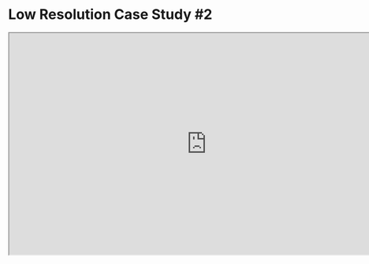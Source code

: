 # Low Resolution Case Study #2

<p><iframe src="https://www.youtube.com/embed/3aI1l-DrDu0?rel=0" width="800" height="450" allowfullscreen="allowfullscreen" allow="accelerometer; autoplay; clipboard-write; encrypted-media; gyroscope; picture-in-picture"></iframe></p>
<p>&nbsp;</p>